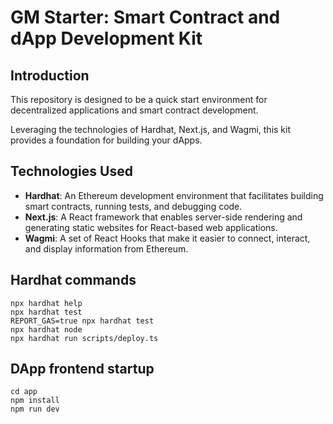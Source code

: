 # GM Starter: Smart Contract and dApp Development Kit

## Introduction

This repository is designed to be a quick start environment for decentralized applications and smart contract development.

Leveraging the technologies of Hardhat, Next.js, and Wagmi, this kit provides a foundation for building your dApps.

## Technologies Used

- **Hardhat**: An Ethereum development environment that facilitates building smart contracts, running tests, and debugging code.
- **Next.js**: A React framework that enables server-side rendering and generating static websites for React-based web applications.
- **Wagmi**: A set of React Hooks that make it easier to connect, interact, and display information from Ethereum.

## Hardhat commands

```shell
npx hardhat help
npx hardhat test
REPORT_GAS=true npx hardhat test
npx hardhat node
npx hardhat run scripts/deploy.ts
```

## DApp frontend startup

```shell
cd app
npm install
npm run dev
```
